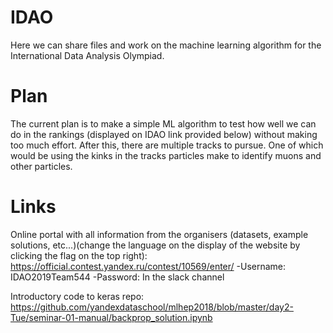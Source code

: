 # IDAO
Here we can share files and work on the machine learning algorithm for the International Data Analysis Olympiad.


# Plan

The current plan is to make a simple ML algorithm to test how well we can do in the rankings (displayed on IDAO link provided below) without making too much effort. After this, there are multiple tracks to pursue. One of which would be using the kinks in the tracks particles make to identify muons and other particles.

# Links

Online portal with all information from the organisers (datasets, example solutions, etc...)(change the language on the display of the website by clicking the flag on the top right): https://official.contest.yandex.ru/contest/10569/enter/
-Username: IDAO2019Team544
-Password: In the slack channel

Introductory code to keras repo: https://github.com/yandexdataschool/mlhep2018/blob/master/day2-Tue/seminar-01-manual/backprop_solution.ipynb
